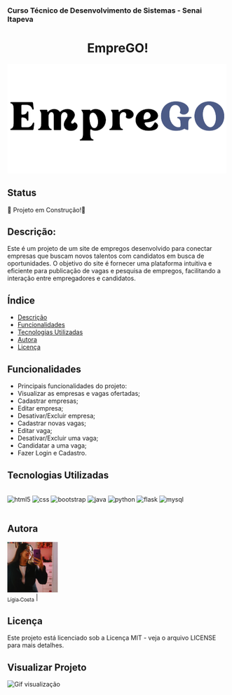 ### Curso Técnico de Desenvolvimento de Sistemas - Senai Itapeva
<h1 align="center">EmpreGO!</h1>

![Imagem de capa](static/img/4.png)

## Status
🚧 Projeto em Construção!🚧

## Descrição:
Este é um projeto de um site de empregos desenvolvido para conectar empresas que buscam novos talentos com candidatos em busca de oportunidades. O objetivo do site é fornecer uma plataforma intuitiva e eficiente para publicação de vagas e pesquisa de empregos, facilitando a interação entre empregadores e candidatos.

## Índice
* [Descrição](#descrição)
* [Funcionalidades](#funcionalidades)
* [Tecnologias Utilizadas](#tecnologias-utilizadas)
* [Autora](#autora)
* [Licença](#licença)

## Funcionalidades
- Principais funcionalidades do projeto:
 - Visualizar as empresas e vagas ofertadas;
 - Cadastrar empresas;
 - Editar empresa;
 - Desativar/Excluir empresa;
 - Cadastrar novas vagas;
 - Editar vaga;
 - Desativar/Excluir uma vaga;
 - Candidatar a uma vaga;
 - Fazer Login e Cadastro.
## Tecnologias Utilizadas
<div style="display: inline_block"><br/>
<img aling="center" alt="html5" src="https://img.shields.io/badge/HTML5-E34F26?style=for-the-badge&logo=html5&logoColor=white">
<img aling="center" alt="css" src="https://img.shields.io/badge/CSS3-1572B6?style=for-the-badge&logo=css3&logoColor=white">
<img aling="center" alt="bootstrap" src="https://img.shields.io/badge/Bootstrap-563D7C?style=for-the-badge&logo=bootstrap&logoColor=white">
<img aling="center" alt="java" src="https://img.shields.io/badge/JavaScript-323330?style=for-the-badge&logo=javascript&logoColor=F7DF1E">
<img aling="center" alt="python" src="https://img.shields.io/badge/Python-FFD43B?style=for-the-badge&logo=python&logoColor=blue">
<img aling="center" alt="flask" src="https://img.shields.io/badge/Flask-000000?style=for-the-badge&logo=flask&logoColor=white">
<img aling="center" alt="mysql" src="https://img.shields.io/badge/MySQL-005C84?style=for-the-badge&logo=mysql&logoColor=white">
<div><br/>

## Autora

[<img loading="lazy" src="static/img/eu.jpg" width=115><br><sub>Lígia Costa</sub>](https://github.com/Ligia-Costa) |  

## Licença

Este projeto está licenciado sob a Licença MIT - veja o arquivo LICENSE para mais detalhes.

## Visualizar Projeto

![Gif visualização](static/img/EmpreGO%20-%20GIF.gif)